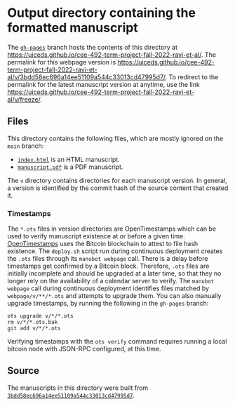 # Output directory containing the formatted manuscript

The [`gh-pages`](https://github.com/uiceds/cee-492-term-project-fall-2022-ravi-et-al/tree/gh-pages) branch hosts the contents of this directory at <https://uiceds.github.io/cee-492-term-project-fall-2022-ravi-et-al/>.
The permalink for this webpage version is <https://uiceds.github.io/cee-492-term-project-fall-2022-ravi-et-al/v/3bdd58ec696a14ee51109a544c33013cd47995d7/>.
To redirect to the permalink for the latest manuscript version at anytime, use the link <https://uiceds.github.io/cee-492-term-project-fall-2022-ravi-et-al/v/freeze/>.

## Files

This directory contains the following files, which are mostly ignored on the `main` branch:

+ [`index.html`](index.html) is an HTML manuscript.
+ [`manuscript.pdf`](manuscript.pdf) is a PDF manuscript.

The `v` directory contains directories for each manuscript version.
In general, a version is identified by the commit hash of the source content that created it.

### Timestamps

The `*.ots` files in version directories are OpenTimestamps which can be used to verify manuscript existence at or before a given time.
[OpenTimestamps](https://opentimestamps.org/) uses the Bitcoin blockchain to attest to file hash existence.
The `deploy.sh` script run during continuous deployment creates the `.ots` files through its `manubot webpage` call.
There is a delay before timestamps get confirmed by a Bitcoin block.
Therefore, `.ots` files are initially incomplete and should be upgraded at a later time, so that they no longer rely on the availability of a calendar server to verify.
The `manubot webpage` call during continuous deployment identifies files matched by `webpage/v/**/*.ots` and attempts to upgrade them.
You can also manually upgrade timestamps, by running the following in the `gh-pages` branch:

```shell
ots upgrade v/*/*.ots
rm v/*/*.ots.bak
git add v/*/*.ots
```

Verifying timestamps with the `ots verify` command requires running a local bitcoin node with JSON-RPC configured, at this time.

## Source

The manuscripts in this directory were built from
[`3bdd58ec696a14ee51109a544c33013cd47995d7`](https://github.com/uiceds/cee-492-term-project-fall-2022-ravi-et-al/commit/3bdd58ec696a14ee51109a544c33013cd47995d7).
